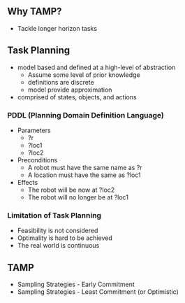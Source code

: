 ## Why TAMP?
- Tackle longer horizon tasks
## Task Planning
 - model based and defined at a high-level of abstraction
	- Assume some level of prior knowledge
	- definitions are discrete
	- model provide approximation
 - comprised of states, objects, and actions
### PDDL (Planning Domain Definition Language)
- Parameters
	- ?r
	- ?loc1
	- ?loc2
- Preconditions
	- A robot must have the same name as ?r
	- A location must have the same as ?loc1
- Effects
	-  The robot will be now at ?loc2
	- The robot will no longer be at ?loc1
	
### Limitation of Task Planning
- Feasibility is not considered
- Optimality is hard to be achieved
- The real world is continuous

## TAMP
-  Sampling Strategies - Early Commitment
- Sampling Strategies - Least Commitment (or Optimistic)
